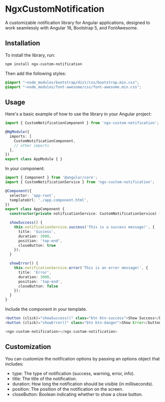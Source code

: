 # NgxCustomNotification

A customizable notification library for Angular applications, designed to work seamlessly with Angular 16, Bootstrap 5, and FontAwesome.

## Installation

To install the library, run:

```bash
npm install ngx-custom-notification
```

Then add the following styles:

```scss
@import "~node_modules/bootstrap/dist/css/bootstrap.min.css";
@import "~node_modules/font-awesome/css/font-awesome.min.css";
```

## Usage

Here's a basic example of how to use the library in your Angular project:

```typescript
import { CustomNotificationComponent } from 'ngx-custom-notification';

@NgModule({
  imports: [
    CustomNotificationComponent,
    // other imports
  ],
})
export class AppModule { }
```

In your component:

```typescript
import { Component } from '@angular/core';
import { CustomNotificationService } from 'ngx-custom-notification';

@Component({
  selector: 'app-root',
  templateUrl: './app.component.html',
})
export class AppComponent {
  constructor(private notificationService: CustomNotificationService) {}

  showSuccess() {
    this.notificationService.success('This is a success message!', {
      title: 'Success',
      duration: 3000,
      position: 'top-end',
      closeButton: true
    });
  }

  showError() {
    this.notificationService.error('This is an error message!', {
      title: 'Error',
      duration: 3000,
      position: 'top-end',
      closeButton: false
    });
  }
}
```

Include the <ngx-custom-notification> component in your template.

```typescript
<button (click)="showSuccess()" class="btn btn-success">Show Success</button>
<button (click)="showError()" class="btn btn-danger">Show Error</button>

<ngx-custom-notification></ngx-custom-notification>
```

## Customization
You can customize the notification options by passing an options object that includes:
- type: The type of notification (success, warning, error, info).
- title: The title of the notification.
- duration: How long the notification should be visible (in milliseconds).
- position: The position of the notification on the screen.
- closeButton: Boolean indicating whether to show a close button.
